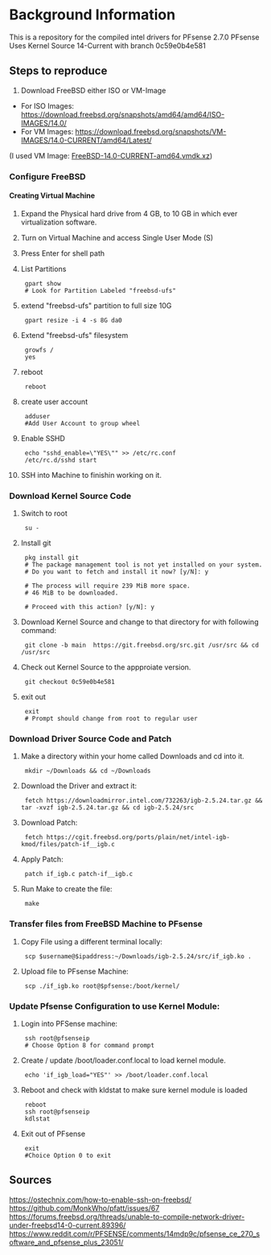 # Background Information

This is a repository for the compiled intel drivers for PFsense 2.7.0
PFsense Uses Kernel Source 14-Current with branch 0c59e0b4e581

## Steps to reproduce

1. Download FreeBSD either ISO or VM-Image

- For ISO Images: <https://download.freebsd.org/snapshots/amd64/amd64/ISO-IMAGES/14.0/>
- For VM Images: <https://download.freebsd.org/snapshots/VM-IMAGES/14.0-CURRENT/amd64/Latest/>

(I used VM Image: [FreeBSD-14.0-CURRENT-amd64.vmdk.xz](https://download.freebsd.org/snapshots/VM-IMAGES/14.0-CURRENT/amd64/Latest/FreeBSD-14.0-CURRENT-amd64.vmdk.xz))

### Configure FreeBSD

#### Creating Virtual Machine

1. Expand the Physical hard drive from 4 GB, to 10 GB in which ever virtualization software.
2. Turn on Virtual Machine and access Single User Mode (S)
3. Press Enter for shell path
4. List Partitions

        gpart show
        # Look for Partition Labeled "freebsd-ufs"

5. extend "freebsd-ufs" partition to full size 10G

        gpart resize -i 4 -s 8G da0

6. Extend "freebsd-ufs" filesystem

        growfs /
        yes

7. reboot

        reboot

8. create user account

        adduser
        #Add User Account to group wheel

9. Enable SSHD

        echo "sshd_enable=\"YES\"" >> /etc/rc.conf
        /etc/rc.d/sshd start

10. SSH into Machine to finishin working on it.

### Download Kernel Source Code

1. Switch to root

        su -

2. Install git

        pkg install git
        # The package management tool is not yet installed on your system.
        # Do you want to fetch and install it now? [y/N]: y

        # The process will require 239 MiB more space.
        # 46 MiB to be downloaded.

        # Proceed with this action? [y/N]: y

3. Download Kernel Source and change to that directory for with following command:  

        git clone -b main  https://git.freebsd.org/src.git /usr/src && cd /usr/src

4. Check out Kernel Source to the appproiate version.  

        git checkout 0c59e0b4e581

5. exit out

        exit
        # Prompt should change from root to regular user

### Download Driver Source Code and Patch

1. Make a directory within your home called Downloads and cd into it.

        mkdir ~/Downloads && cd ~/Downloads

2. Download the Driver and extract it:

        fetch https://downloadmirror.intel.com/732263/igb-2.5.24.tar.gz && tar -xvzf igb-2.5.24.tar.gz && cd igb-2.5.24/src

3. Download Patch:

        fetch https://cgit.freebsd.org/ports/plain/net/intel-igb-kmod/files/patch-if__igb.c

4. Apply Patch:

        patch if_igb.c patch-if__igb.c 

5. Run Make to create the file:

        make

### Transfer files from FreeBSD Machine to PFsense

1. Copy File using a different terminal locally:

        scp $username@$ipaddress:~/Downloads/igb-2.5.24/src/if_igb.ko .

2. Upload file to PFsense Machine:

        scp ./if_igb.ko root@$pfsense:/boot/kernel/

### Update Pfsense Configuration to use Kernel Module:

1. Login into PFSense machine:

        ssh root@pfsenseip
        # Choose Option 8 for command prompt

2. Create / update /boot/loader.conf.local to load kernel module.

        echo 'if_igb_load="YES"' >> /boot/loader.conf.local

3. Reboot and check with kldstat to make sure kernel module is loaded

        reboot
        ssh root@pfsenseip
        kdlstat

4. Exit out of PFsense

        exit
        #Choice Option 0 to exit

## Sources

<https://ostechnix.com/how-to-enable-ssh-on-freebsd/>  
<https://github.com/MonkWho/pfatt/issues/67>  
<https://forums.freebsd.org/threads/unable-to-compile-network-driver-under-freebsd14-0-current.89396/>  
<https://www.reddit.com/r/PFSENSE/comments/14mdp9c/pfsense_ce_270_software_and_pfsense_plus_23051/>
